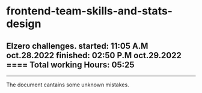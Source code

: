 # frontend-team-skills-and-stats-design
Elzero challenges.
started:  11:05 A.M oct.28.2022
finished: 02:50 P.M oct.29.2022
==== Total working Hours: 05:25
--------------------------
--------------------------
The document cantains some
unknown mistakes.
